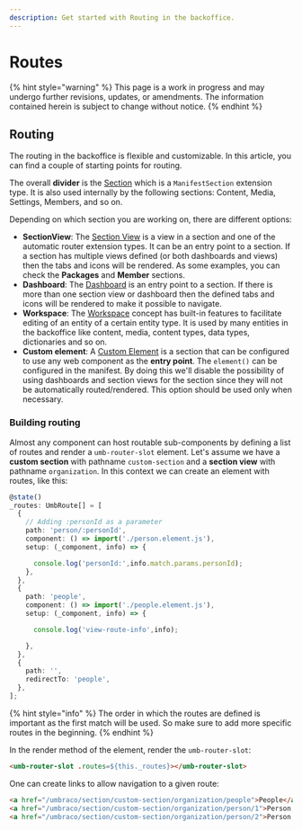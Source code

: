 ```yaml
---
description: Get started with Routing in the backoffice.
---
```


# Routes

{% hint style="warning" %}
This page is a work in progress and may undergo further revisions, updates, or amendments. The information contained herein is subject to change without notice.
{% endhint %}

## Routing

The routing in the backoffice is flexible and customizable. In this article, you can find a couple of starting points for routing.

The overall **divider** is the [Section](../extending-overview/extension-types/sections/README.md) which is a `ManifestSection` extension type. It is also used internally by the following sections: Content, Media, Settings, Members, and so on.

Depending on which section you are working on, there are different options:

* **SectionView**: The [Section View](../extending-overview/extension-types/sections/section-view.md) is a view in a section and one of the automatic router extension types. It can be an entry point to a section. If a section has multiple views defined (or both dashboards and views) then the tabs and icons will be rendered. As some examples, you can check the **Packages** and **Member** sections.
* **Dashboard**: The [Dashboard](../extending-overview/extension-types/dashboard.md) is an entry point to a section. If there is more than one section view or dashboard then the defined tabs and icons will be rendered to make it possible to navigate.
* **Workspace**: The [Workspace](../../customizing/workspaces.md) concept has built-in features to facilitate editing of an entity of a certain entity type. It is used by many entities in the backoffice like content, media, content types, data types, dictionaries and so on.
* **Custom element**: A [Custom Element](umbraco-element/README.md) is a section that can be configured to use any web component as the **entry point**. The `element()` can be configured in the manifest. By doing this we'll disable the possibility of using dashboards and section views for the section since they will not be automatically routed/rendered. This option should be used only when necessary.

### Building routing

Almost any component can host routable sub-components by defining a list of routes and render a `umb-router-slot` element. Let's assume we have a **custom section** with pathname `custom-section` and a **section view** with pathname `organization`. In this context we can create an element with routes, like this:

```typescript
@state()
_routes: UmbRoute[] = [
  {
    // Adding :personId as a parameter
    path: 'person/:personId',
    component: () => import('./person.element.js'),
    setup: (_component, info) => {

      console.log('personId:',info.match.params.personId);
    },
  },
  {
    path: 'people',
    component: () => import('./people.element.js'),
    setup: (_component, info) => {

      console.log('view-route-info',info);

    },
  },
  {
    path: '',
    redirectTo: 'people',
  },
];
```

{% hint style="info" %}
The order in which the routes are defined is important as the first match will be used. So make sure to add more specific routes in the beginning.
{% endhint %}

In the render method of the element, render the `umb-router-slot`:

```html
<umb-router-slot .routes=${this._routes}></umb-router-slot>
```

One can create links to allow navigation to a given route:

```html
<a href="/umbraco/section/custom-section/organization/people">People</a>
<a href="/umbraco/section/custom-section/organization/person/1">Person 1</a>
<a href="/umbraco/section/custom-section/organization/person/2">Person 2</a>
```
